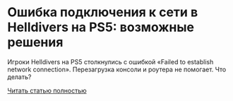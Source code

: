 # Ошибка подключения к сети в Helldivers на PS5: возможные решения



Игроки Helldivers на PS5 столкнулись с ошибкой «Failed to establish network connection». Перезагрузка консоли и роутера не помогает. Что делать?

[Читать статью полностью](https://xyberbara.com/gaming/failed-to-establish-network-connection-helldivers/)
